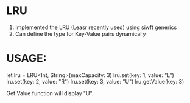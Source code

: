 # LRU

1. Implemented the LRU (Leasr recently used) using siwft generics
2. Can define the type for Key-Value pairs dynamically

# USAGE:

let lru = LRU<Int, String>(maxCapacity: 3)
          lru.set(key: 1, value: "L")
          lru.set(key: 2, value: "R")
          lru.set(key: 3, value: "U")
          lru.getValue(key: 3)

Get Value function will display "U".

